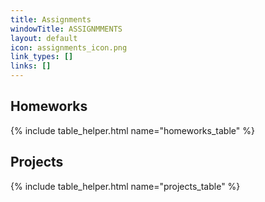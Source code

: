 ```yaml
---
title: Assignments
windowTitle: ASSIGNMMENTS
layout: default
icon: assignments_icon.png
link_types: []
links: []
---
```


<!-- # {{ page.title }} -->

## Homeworks ##

{% include table_helper.html name="homeworks_table" %}

## Projects ##

{% include table_helper.html name="projects_table" %}